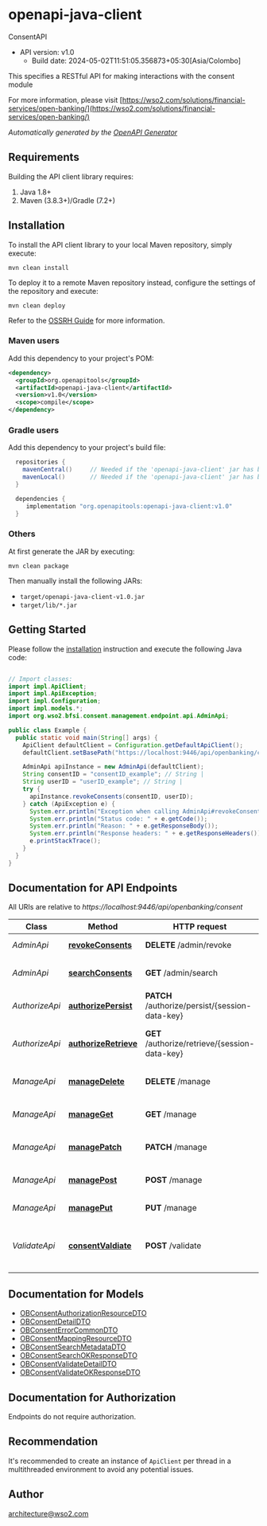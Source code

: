 # openapi-java-client

ConsentAPI
- API version: v1.0
  - Build date: 2024-05-02T11:51:05.356873+05:30[Asia/Colombo]

This specifies a RESTful API for making interactions with the consent module

  For more information, please visit [https://wso2.com/solutions/financial-services/open-banking/](https://wso2.com/solutions/financial-services/open-banking/)

*Automatically generated by the [OpenAPI Generator](https://openapi-generator.tech)*


## Requirements

Building the API client library requires:
1. Java 1.8+
2. Maven (3.8.3+)/Gradle (7.2+)

## Installation

To install the API client library to your local Maven repository, simply execute:

```shell
mvn clean install
```

To deploy it to a remote Maven repository instead, configure the settings of the repository and execute:

```shell
mvn clean deploy
```

Refer to the [OSSRH Guide](http://central.sonatype.org/pages/ossrh-guide.html) for more information.

### Maven users

Add this dependency to your project's POM:

```xml
<dependency>
  <groupId>org.openapitools</groupId>
  <artifactId>openapi-java-client</artifactId>
  <version>v1.0</version>
  <scope>compile</scope>
</dependency>
```

### Gradle users

Add this dependency to your project's build file:

```groovy
  repositories {
    mavenCentral()     // Needed if the 'openapi-java-client' jar has been published to maven central.
    mavenLocal()       // Needed if the 'openapi-java-client' jar has been published to the local maven repo.
  }

  dependencies {
     implementation "org.openapitools:openapi-java-client:v1.0"
  }
```

### Others

At first generate the JAR by executing:

```shell
mvn clean package
```

Then manually install the following JARs:

* `target/openapi-java-client-v1.0.jar`
* `target/lib/*.jar`

## Getting Started

Please follow the [installation](#installation) instruction and execute the following Java code:

```java

// Import classes:
import impl.ApiClient;
import impl.ApiException;
import impl.Configuration;
import impl.models.*;
import org.wso2.bfsi.consent.management.endpoint.api.AdminApi;

public class Example {
  public static void main(String[] args) {
    ApiClient defaultClient = Configuration.getDefaultApiClient();
    defaultClient.setBasePath("https://localhost:9446/api/openbanking/consent");

    AdminApi apiInstance = new AdminApi(defaultClient);
    String consentID = "consentID_example"; // String | 
    String userID = "userID_example"; // String | 
    try {
      apiInstance.revokeConsents(consentID, userID);
    } catch (ApiException e) {
      System.err.println("Exception when calling AdminApi#revokeConsents");
      System.err.println("Status code: " + e.getCode());
      System.err.println("Reason: " + e.getResponseBody());
      System.err.println("Response headers: " + e.getResponseHeaders());
      e.printStackTrace();
    }
  }
}

```

## Documentation for API Endpoints

All URIs are relative to *https://localhost:9446/api/openbanking/consent*

Class | Method | HTTP request | Description
------------ | ------------- | ------------- | -------------
*AdminApi* | [**revokeConsents**](docs/AdminApi.md#revokeConsents) | **DELETE** /admin/revoke | Revoke consents
*AdminApi* | [**searchConsents**](docs/AdminApi.md#searchConsents) | **GET** /admin/search | Search consent information
*AuthorizeApi* | [**authorizePersist**](docs/AuthorizeApi.md#authorizePersist) | **PATCH** /authorize/persist/{session-data-key} | Persist user consent
*AuthorizeApi* | [**authorizeRetrieve**](docs/AuthorizeApi.md#authorizeRetrieve) | **GET** /authorize/retrieve/{session-data-key} | Retrieve data for consent page
*ManageApi* | [**manageDelete**](docs/ManageApi.md#manageDelete) | **DELETE** /manage | Delete endpoint for manage
*ManageApi* | [**manageGet**](docs/ManageApi.md#manageGet) | **GET** /manage | Get endpoint for manage
*ManageApi* | [**managePatch**](docs/ManageApi.md#managePatch) | **PATCH** /manage | Patch endpoint for manage
*ManageApi* | [**managePost**](docs/ManageApi.md#managePost) | **POST** /manage | Post endpoint for manage
*ManageApi* | [**managePut**](docs/ManageApi.md#managePut) | **PUT** /manage | Put endpoint for manage
*ValidateApi* | [**consentValdiate**](docs/ValidateApi.md#consentValdiate) | **POST** /validate | Validation endpoint used for consent enforcement


## Documentation for Models

 - [OBConsentAuthorizationResourceDTO](docs/OBConsentAuthorizationResourceDTO.md)
 - [OBConsentDetailDTO](docs/OBConsentDetailDTO.md)
 - [OBConsentErrorCommonDTO](docs/OBConsentErrorCommonDTO.md)
 - [OBConsentMappingResourceDTO](docs/OBConsentMappingResourceDTO.md)
 - [OBConsentSearchMetadataDTO](docs/OBConsentSearchMetadataDTO.md)
 - [OBConsentSearchOKResponseDTO](docs/OBConsentSearchOKResponseDTO.md)
 - [OBConsentValidateDetailDTO](docs/OBConsentValidateDetailDTO.md)
 - [OBConsentValidateOKResponseDTO](docs/OBConsentValidateOKResponseDTO.md)


<a id="documentation-for-authorization"></a>
## Documentation for Authorization

Endpoints do not require authorization.


## Recommendation

It's recommended to create an instance of `ApiClient` per thread in a multithreaded environment to avoid any potential issues.

## Author

architecture@wso2.com

